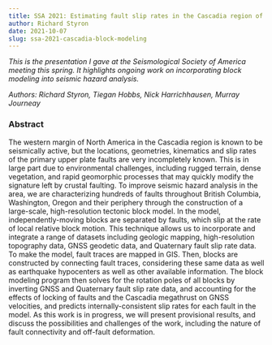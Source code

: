 ```yaml
---
title: SSA 2021: Estimating fault slip rates in the Cascadia region of North America using joint geologic-geodetic block modeling
author: Richard Styron
date: 2021-10-07
slug: ssa-2021-cascadia-block-modeling
---
```


*This is the presentation I gave at the Seismological Society of America 
meeting this spring. It highlights ongoing work on incorporating block modeling 
into seismic hazard analysis.*

*Authors: Richard Styron, Tiegan Hobbs, Nick Harrichhausen, Murray Journeay*

<script async class="speakerdeck-embed" 
data-id="8ab2f2e1a130468cbc212bb573020e21" data-ratio="1.77777777777778" 
src="//speakerdeck.com/assets/embed.js"></script>



### Abstract

The western margin of North America in the Cascadia region is known to be 
seismically active, but the locations, geometries, kinematics and slip rates of 
the primary upper plate faults are very incompletely known. This is in large 
part due to environmental challenges, including rugged terrain, dense 
vegetation, and rapid geomorphic processes that may quickly modify the 
signature left by crustal faulting. To improve seismic hazard analysis in the 
area, we are characterizing hundreds of faults throughout British Columbia, 
Washington, Oregon and their periphery through the construction of a 
large-scale, high-resolution tectonic block model. In the model, 
independently-moving blocks are separated by faults, which slip at the rate of 
local relative block motion. This technique allows us to incorporate and 
integrate a range of datasets including geologic mapping, high-resolution 
topography data, GNSS geodetic data, and Quaternary fault slip rate data. To 
make the model, fault traces are mapped in GIS. Then, blocks are constructed by 
connecting fault traces, considering these same data as well as earthquake 
hypocenters as well as other available information. The block modeling program 
then solves for the rotation poles of all blocks by inverting GNSS and 
Quaternary fault slip rate data, and accounting for the effects of locking of 
faults and the Cascadia megathrust on GNSS velocities, and predicts 
internally-consistent slip rates for each fault in the model. As this work is 
in progress, we will present provisional results, and discuss the possibilities 
and challenges of the work, including the nature of fault connectivity and 
off-fault deformation.

